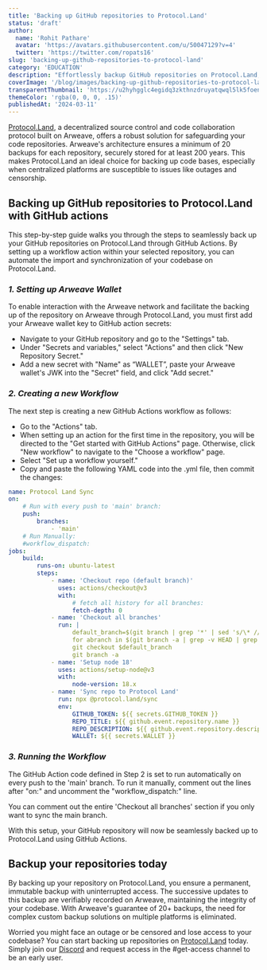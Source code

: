 ```yaml
---
title: 'Backing up GitHub repositories to Protocol.Land'
status: 'draft'
author:
  name: 'Rohit Pathare'
  avatar: 'https://avatars.githubusercontent.com/u/50047129?v=4'
  twitter: 'https://twitter.com/ropats16'
slug: 'backing-up-github-repositories-to-protocol-land'
category: 'EDUCATION'
description: "Effortlessly backup GitHub repositories on Protocol.Land, a decentralized code collaboration platform built atop Arweave ensuring permanent, verifiable backups."
coverImage: '/blog/images/backing-up-github-repositories-to-protocol-land.png'
transparentThumbnail: 'https://u2hyhgglc4egidq3zkthnzdruyatqwql5lk5foen3zv5zf5fo2wa.arweave.net/po-DmMsXCGQOG8qmduRxpgE4Wgvq1dK4jd5r3Jeldqw'
themeColor: 'rgba(0, 0, 0, .15)'
publishedAt: '2024-03-11'
---
```


[Protocol.Land](https://protocol.land/?utm_source=Protocol.Land+Blog&utm_medium=Post&utm_campaign=Backing+up+GitHub+repositories+to+Protocol.Land&utm_id=Backing+up+GitHub+repositories+to+Protocol.Land), a decentralized source control and code collaboration protocol built on Arweave, offers a robust solution for safeguarding your code repositories. Arweave's architecture ensures a minimum of 20 backups for each repository, securely stored for at least 200 years. This makes Protocol.Land an ideal choice for backing up code bases, especially when centralized platforms are susceptible to issues like outages and censorship.

## Backing up GitHub repositories to Protocol.Land with GitHub actions

This step-by-step guide walks you through the steps to seamlessly back up your GitHub repositories on Protocol.Land through GitHub Actions. By setting up a workflow action within your selected repository, you can automate the import and synchronization of your codebase on Protocol.Land.

### *1. Setting up Arweave Wallet*

To enable interaction with the Arweave network and facilitate the backing up of the repository on Arweave through Protocol.Land, you must first add your Arweave wallet key to GitHub action secrets:

- Navigate to your GitHub repository and go to the "Settings" tab. 
- Under "Secrets and variables," select "Actions" and then click "New Repository Secret."
- Add a new secret with "Name" as “WALLET”, paste your Arweave wallet's JWK into the "Secret" field, and click "Add secret."

### *2. Creating a new Workflow*

The next step is creating a new GitHub Actions workflow as follows:

- Go to the "Actions" tab.
- When setting up an action for the first time in the repository, you will be directed to the "Get started with GitHub Actions" page. Otherwise, click "New workflow" to navigate to the "Choose a workflow" page.
- Select "Set up a workflow yourself."
- Copy and paste the following YAML code into the .yml file, then commit the changes:

```yaml
name: Protocol Land Sync
on:
    # Run with every push to 'main' branch:
    push:
        branches:
            - 'main'
    # Run Manually:
    #workflow_dispatch:
jobs:
    build:
        runs-on: ubuntu-latest
        steps:
            - name: 'Checkout repo (default branch)'
              uses: actions/checkout@v3
              with:
                  # fetch all history for all branches:
                  fetch-depth: 0
            - name: 'Checkout all branches'
              run: |
                  default_branch=$(git branch | grep '*' | sed 's/\* //')
                  for abranch in $(git branch -a | grep -v HEAD | grep remotes | sed "s/remotes\/origin\///g"); do git checkout $abranch ; done
                  git checkout $default_branch
                  git branch -a
            - name: 'Setup node 18'
              uses: actions/setup-node@v3
              with:
                  node-version: 18.x
            - name: 'Sync repo to Protocol Land'
              run: npx @protocol.land/sync
              env:
                  GITHUB_TOKEN: ${{ secrets.GITHUB_TOKEN }}
                  REPO_TITLE: ${{ github.event.repository.name }}
                  REPO_DESCRIPTION: ${{ github.event.repository.description }}
                  WALLET: ${{ secrets.WALLET }}
```

### *3. Running the Workflow*

The GitHub Action code defined in Step 2 is set to run automatically on every push to the 'main' branch. To run it manually, comment out the lines after "on:" and uncomment the "workflow_dispatch:" line.

You can comment out the entire 'Checkout all branches' section if you only want to sync the main branch.

With this setup, your GitHub repository will now be seamlessly backed up to Protocol.Land using GitHub Actions.

## Backup your repositories today

By backing up your repository on Protocol.Land, you ensure a permanent, immutable backup with uninterrupted access. The successive updates to this backup are verifiably recorded on Arweave, maintaining the integrity of your codebase. With Arweave's guarantee of 20+ backups, the need for complex custom backup solutions on multiple platforms is eliminated.

Worried you might face an outage or be censored and lose access to your codebase? You can start backing up repositories on [Protocol.Land](https://protocol.land/?utm_source=Protocol.Land+Blog&utm_medium=Post&utm_campaign=Backing+up+GitHub+repositories+to+Protocol.Land&utm_id=Backing+up+GitHub+repositories+to+Protocol.Land) today. Simply join our [Discord](https://discord.gg/3ntP5pRcdg) and request access in the #get-access channel to be an early user.